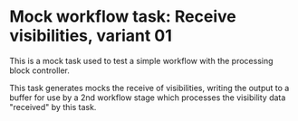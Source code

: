 # Mock workflow task: Receive visibilities, variant 01

This is a mock task used to test a simple workflow with the processing
block controller.

This task generates mocks the receive of visibilities, writing the output
to a buffer for use by a 2nd workflow stage which processes the visibility data
"received" by this task.   
